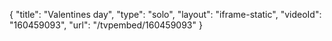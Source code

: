 {
    "title": "Valentines day",
    "type": "solo",
    "layout": "iframe-static",
    "videoId": "160459093",
    "url": "\/tvpembed\/160459093"
}